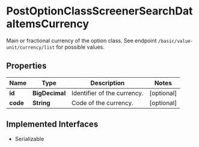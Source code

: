 

# PostOptionClassScreenerSearchDataItemsCurrency

Main or fractional currency of the option class. See endpoint `/basic/value-unit/currency/list` for possible values.

## Properties

Name | Type | Description | Notes
------------ | ------------- | ------------- | -------------
**id** | **BigDecimal** | Identifier of the currency. |  [optional]
**code** | **String** | Code of the currency. |  [optional]


## Implemented Interfaces

* Serializable


